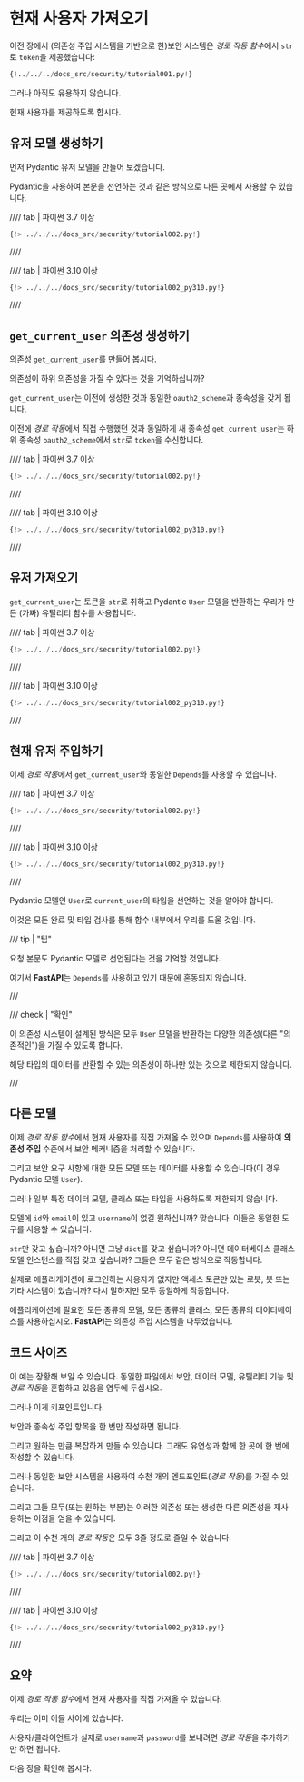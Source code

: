 # 현재 사용자 가져오기

이전 장에서 (의존성 주입 시스템을 기반으로 한)보안 시스템은 *경로 작동 함수*에서 `str`로 `token`을 제공했습니다:

```Python hl_lines="10"
{!../../../docs_src/security/tutorial001.py!}
```

그러나 아직도 유용하지 않습니다.

현재 사용자를 제공하도록 합시다.

## 유저 모델 생성하기

먼저 Pydantic 유저 모델을 만들어 보겠습니다.

Pydantic을 사용하여 본문을 선언하는 것과 같은 방식으로 다른 곳에서 사용할 수 있습니다.

//// tab | 파이썬 3.7 이상

```Python hl_lines="5  12-16"
{!> ../../../docs_src/security/tutorial002.py!}
```

////

//// tab | 파이썬 3.10 이상

```Python hl_lines="3  10-14"
{!> ../../../docs_src/security/tutorial002_py310.py!}
```

////

## `get_current_user` 의존성 생성하기

의존성 `get_current_user`를 만들어 봅시다.

의존성이 하위 의존성을 가질 수 있다는 것을 기억하십니까?

`get_current_user`는 이전에 생성한 것과 동일한 `oauth2_scheme`과 종속성을 갖게 됩니다.

이전에 *경로 작동*에서 직접 수행했던 것과 동일하게 새 종속성 `get_current_user`는 하위 종속성 `oauth2_scheme`에서 `str`로 `token`을 수신합니다.

//// tab | 파이썬 3.7 이상

```Python hl_lines="25"
{!> ../../../docs_src/security/tutorial002.py!}
```

////

//// tab | 파이썬 3.10 이상

```Python hl_lines="23"
{!> ../../../docs_src/security/tutorial002_py310.py!}
```

////

## 유저 가져오기

`get_current_user`는 토큰을 `str`로 취하고 Pydantic `User` 모델을 반환하는 우리가 만든 (가짜) 유틸리티 함수를 사용합니다.

//// tab | 파이썬 3.7 이상

```Python hl_lines="19-22  26-27"
{!> ../../../docs_src/security/tutorial002.py!}
```

////

//// tab | 파이썬 3.10 이상

```Python hl_lines="17-20  24-25"
{!> ../../../docs_src/security/tutorial002_py310.py!}
```

////

## 현재 유저 주입하기

이제 *경로 작동*에서 `get_current_user`와 동일한 `Depends`를 사용할 수 있습니다.

//// tab | 파이썬 3.7 이상

```Python hl_lines="31"
{!> ../../../docs_src/security/tutorial002.py!}
```

////

//// tab | 파이썬 3.10 이상

```Python hl_lines="29"
{!> ../../../docs_src/security/tutorial002_py310.py!}
```

////

Pydantic 모델인 `User`로 `current_user`의 타입을 선언하는 것을 알아야 합니다.

이것은 모든 완료 및 타입 검사를 통해 함수 내부에서 우리를 도울 것입니다.

/// tip | "팁"

요청 본문도 Pydantic 모델로 선언된다는 것을 기억할 것입니다.

여기서 **FastAPI**는 `Depends`를 사용하고 있기 때문에 혼동되지 않습니다.

///

/// check | "확인"

이 의존성 시스템이 설계된 방식은 모두 `User` 모델을 반환하는 다양한 의존성(다른 "의존적인")을 가질 수 있도록 합니다.

해당 타입의 데이터를 반환할 수 있는 의존성이 하나만 있는 것으로 제한되지 않습니다.

///

## 다른 모델

이제 *경로 작동 함수*에서 현재 사용자를 직접 가져올 수 있으며 `Depends`를 사용하여 **의존성 주입** 수준에서 보안 메커니즘을 처리할 수 있습니다.

그리고 보안 요구 사항에 대한 모든 모델 또는 데이터를 사용할 수 있습니다(이 경우 Pydantic 모델 `User`).

그러나 일부 특정 데이터 모델, 클래스 또는 타입을 사용하도록 제한되지 않습니다.

모델에 `id`와 `email`이 있고 `username`이 없길 원하십니까? 맞습니다. 이들은 동일한 도구를 사용할 수 있습니다.

`str`만 갖고 싶습니까? 아니면 그냥 `dict`를 갖고 싶습니까? 아니면 데이터베이스 클래스 모델 인스턴스를 직접 갖고 싶습니까? 그들은 모두 같은 방식으로 작동합니다.

실제로 애플리케이션에 로그인하는 사용자가 없지만 액세스 토큰만 있는 로봇, 봇 또는 기타 시스템이 있습니까? 다시 말하지만 모두 동일하게 작동합니다.

애플리케이션에 필요한 모든 종류의 모델, 모든 종류의 클래스, 모든 종류의 데이터베이스를 사용하십시오. **FastAPI**는 의존성 주입 시스템을 다루었습니다.

## 코드 사이즈

이 예는 장황해 보일 수 있습니다. 동일한 파일에서 보안, 데이터 모델, 유틸리티 기능 및 *경로 작동*을 혼합하고 있음을 염두에 두십시오.

그러나 이게 키포인트입니다.

보안과 종속성 주입 항목을 한 번만 작성하면 됩니다.

그리고 원하는 만큼 복잡하게 만들 수 있습니다. 그래도 유연성과 함께 한 곳에 한 번에 작성할 수 있습니다.

그러나 동일한 보안 시스템을 사용하여 수천 개의 엔드포인트(*경로 작동*)를 가질 수 있습니다.

그리고 그들 모두(또는 원하는 부분)는 이러한 의존성 또는 생성한 다른 의존성을 재사용하는 이점을 얻을 수 있습니다.

그리고 이 수천 개의 *경로 작동*은 모두 3줄 정도로 줄일 수 있습니다.

//// tab | 파이썬 3.7 이상

```Python hl_lines="30-32"
{!> ../../../docs_src/security/tutorial002.py!}
```

////

//// tab | 파이썬 3.10 이상

```Python hl_lines="28-30"
{!> ../../../docs_src/security/tutorial002_py310.py!}
```

////

## 요약

이제 *경로 작동 함수*에서 현재 사용자를 직접 가져올 수 있습니다.

우리는 이미 이들 사이에 있습니다.

사용자/클라이언트가 실제로 `username`과 `password`를 보내려면 *경로 작동*을 추가하기만 하면 됩니다.

다음 장을 확인해 봅시다.
